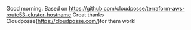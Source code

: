 Good morning.
Based on https://github.com/cloudposse/terraform-aws-route53-cluster-hostname
Great thanks Cloudposse(https://cloudposse.com/)for them work!